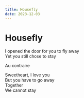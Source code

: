 ```yaml
---
title: Housefly
date: 2023-12-03
---
```


# Housefly

I opened the door for you to fly away<br />
Yet you still chose to stay<br />

Au contraire<br/>

Sweetheart, I love you<br />
But you have to go away<br />
Together<br />
We cannot stay<br />
